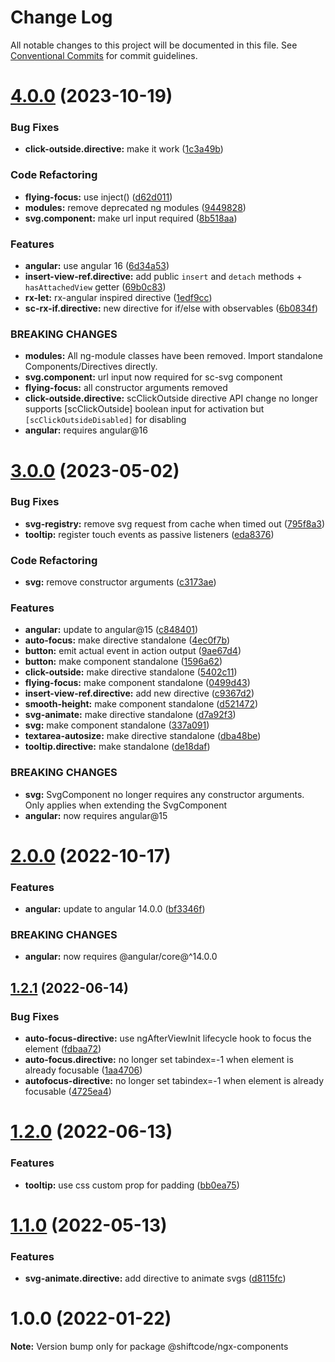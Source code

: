 # Change Log

All notable changes to this project will be documented in this file.
See [Conventional Commits](https://conventionalcommits.org) for commit guidelines.

# [4.0.0](https://github.com/shiftcode/sc-ng-commons-public/compare/@shiftcode/ngx-components@3.0.0...@shiftcode/ngx-components@4.0.0) (2023-10-19)

### Bug Fixes

- **click-outside.directive:** make it work ([1c3a49b](https://github.com/shiftcode/sc-ng-commons-public/commit/1c3a49ba38191e8b5c176122253c4218ab1b00c3))

### Code Refactoring

- **flying-focus:** use inject() ([d62d011](https://github.com/shiftcode/sc-ng-commons-public/commit/d62d0118501d27bcd48503aeefe7c734f3815627))
- **modules:** remove deprecated ng modules ([9449828](https://github.com/shiftcode/sc-ng-commons-public/commit/9449828b9bc639e9292979024e1416098a15c80b))
- **svg.component:** make url input required ([8b518aa](https://github.com/shiftcode/sc-ng-commons-public/commit/8b518aa264b125c60d1f8a969a11a1160d18128b))

### Features

- **angular:** use angular 16 ([6d34a53](https://github.com/shiftcode/sc-ng-commons-public/commit/6d34a534d7ce2a88f2ecfee6429b226ce493d20b))
- **insert-view-ref.directive:** add public `insert` and `detach` methods + `hasAttachedView` getter ([69b0c83](https://github.com/shiftcode/sc-ng-commons-public/commit/69b0c83daeaaf18ddade008da7f624b790df07fb))
- **rx-let:** rx-angular inspired directive ([1edf9cc](https://github.com/shiftcode/sc-ng-commons-public/commit/1edf9cc3bab763bcdf7b46bb250d29b095584e03))
- **sc-rx-if.directive:** new directive for if/else with observables ([6b0834f](https://github.com/shiftcode/sc-ng-commons-public/commit/6b0834f8271554a0dc600f97ee996d1ea4d14c44))

### BREAKING CHANGES

- **modules:** All ng-module classes have been removed. Import standalone Components/Directives directly.
- **svg.component:** url input now required for sc-svg component
- **flying-focus:** all constructor arguments removed
- **click-outside.directive:** scClickOutside directive API change
  no longer supports [scClickOutside] boolean input for activation but `[scClickOutsideDisabled]` for disabling
- **angular:** requires angular@16

# [3.0.0](https://github.com/shiftcode/sc-ng-commons-public/compare/@shiftcode/ngx-components@2.0.0...@shiftcode/ngx-components@3.0.0) (2023-05-02)

### Bug Fixes

- **svg-registry:** remove svg request from cache when timed out ([795f8a3](https://github.com/shiftcode/sc-ng-commons-public/commit/795f8a3892e18a833b907c9ee0f7b03875dfeca5))
- **tooltip:** register touch events as passive listeners ([eda8376](https://github.com/shiftcode/sc-ng-commons-public/commit/eda837617130ac519d1d686623d08cf83e002725))

### Code Refactoring

- **svg:** remove constructor arguments ([c3173ae](https://github.com/shiftcode/sc-ng-commons-public/commit/c3173ae9f096729b6653e8e1955e1cef76763a1b))

### Features

- **angular:** update to angular@15 ([c848401](https://github.com/shiftcode/sc-ng-commons-public/commit/c848401fc4776d87dbbfa3892062f7efefcf742a))
- **auto-focus:** make directive standalone ([4ec0f7b](https://github.com/shiftcode/sc-ng-commons-public/commit/4ec0f7b752cf9f0dcf0cf55a7a86dc63d7673a1d))
- **button:** emit actual event in action output ([9ae67d4](https://github.com/shiftcode/sc-ng-commons-public/commit/9ae67d47e899d4af31b0a559745d11e2d150ffb8))
- **button:** make component standalone ([1596a62](https://github.com/shiftcode/sc-ng-commons-public/commit/1596a62beac6f568616e6a456f022b67c624debe))
- **click-outside:** make directive standalone ([5402c11](https://github.com/shiftcode/sc-ng-commons-public/commit/5402c11d3d155a2df3768eb55465fa0a848a0eeb))
- **flying-focus:** make component standalone ([0499d43](https://github.com/shiftcode/sc-ng-commons-public/commit/0499d43b94bd72a30441dc4a5eea4b7ddba0385b))
- **insert-view-ref.directive:** add new directive ([c9367d2](https://github.com/shiftcode/sc-ng-commons-public/commit/c9367d2d784c8c1bc239bdc1236fb7aa332f84be))
- **smooth-height:** make component standalone ([d521472](https://github.com/shiftcode/sc-ng-commons-public/commit/d521472f96ff987247c9b834ab23826219f87ee8))
- **svg-animate:** make directive standalone ([d7a92f3](https://github.com/shiftcode/sc-ng-commons-public/commit/d7a92f3f8063c08a586bfc824fcebcef20a8948c))
- **svg:** make component standalone ([337a091](https://github.com/shiftcode/sc-ng-commons-public/commit/337a091b2f4408e9d655523ff223d424d2b01d83))
- **textarea-autosize:** make directive standalone ([dba48be](https://github.com/shiftcode/sc-ng-commons-public/commit/dba48beb0c08988683b6c1231901091194480725))
- **tooltip.directive:** make standalone ([de18daf](https://github.com/shiftcode/sc-ng-commons-public/commit/de18dafdbabc526a9e76646fe7d5d67aa350f3cb))

### BREAKING CHANGES

- **svg:** SvgComponent no longer requires any constructor arguments. Only applies when extending the SvgComponent
- **angular:** now requires angular@15

# [2.0.0](https://github.com/shiftcode/sc-ng-commons-public/compare/@shiftcode/ngx-components@1.2.1...@shiftcode/ngx-components@2.0.0) (2022-10-17)

### Features

- **angular:** update to angular 14.0.0 ([bf3346f](https://github.com/shiftcode/sc-ng-commons-public/commit/bf3346fe8a2004666cc297dff0ab4d56e32a6418))

### BREAKING CHANGES

- **angular:** now requires @angular/core@^14.0.0

## [1.2.1](https://github.com/shiftcode/sc-ng-commons-public/compare/@shiftcode/ngx-components@1.2.0...@shiftcode/ngx-components@1.2.1) (2022-06-14)

### Bug Fixes

- **auto-focus-directive:** use ngAfterViewInit lifecycle hook to focus the element ([fdbaa72](https://github.com/shiftcode/sc-ng-commons-public/commit/fdbaa729922ea0dc1c3ab612c03cf0815c1d7d16))
- **auto-focus.directive:** no longer set tabindex=-1 when element is already focusable ([1aa4706](https://github.com/shiftcode/sc-ng-commons-public/commit/1aa4706f7de0ba92313a8aa48f1cee09f8d0aaa4))
- **autofocus-directive:** no longer set tabindex=-1 when element is already focusable ([4725ea4](https://github.com/shiftcode/sc-ng-commons-public/commit/4725ea4fa6ad3b090a63abde81a949a4113d4f2a))

# [1.2.0](https://github.com/shiftcode/sc-ng-commons-public/compare/@shiftcode/ngx-components@1.1.0...@shiftcode/ngx-components@1.2.0) (2022-06-13)

### Features

- **tooltip:** use css custom prop for padding ([bb0ea75](https://github.com/shiftcode/sc-ng-commons-public/commit/bb0ea7556c171d0e261603baf1a00850a5784c8e))

# [1.1.0](https://github.com/shiftcode/sc-ng-commons-public/compare/@shiftcode/ngx-components@1.0.0...@shiftcode/ngx-components@1.1.0) (2022-05-13)

### Features

- **svg-animate.directive:** add directive to animate svgs ([d8115fc](https://github.com/shiftcode/sc-ng-commons-public/commit/d8115fcfb5524a98a4e81ee65c77c17c2731c452))

# 1.0.0 (2022-01-22)

**Note:** Version bump only for package @shiftcode/ngx-components

